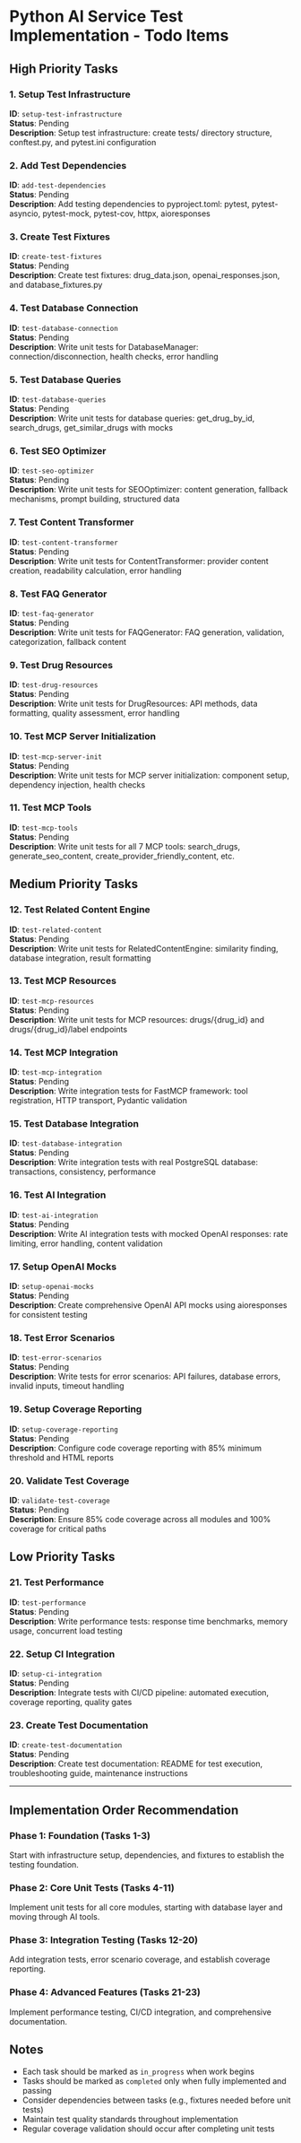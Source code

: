 # Python AI Service Test Implementation - Todo Items

## High Priority Tasks

### 1. Setup Test Infrastructure
**ID**: `setup-test-infrastructure`  
**Status**: Pending  
**Description**: Setup test infrastructure: create tests/ directory structure, conftest.py, and pytest.ini configuration

### 2. Add Test Dependencies  
**ID**: `add-test-dependencies`  
**Status**: Pending  
**Description**: Add testing dependencies to pyproject.toml: pytest, pytest-asyncio, pytest-mock, pytest-cov, httpx, aioresponses

### 3. Create Test Fixtures
**ID**: `create-test-fixtures`  
**Status**: Pending  
**Description**: Create test fixtures: drug_data.json, openai_responses.json, and database_fixtures.py

### 4. Test Database Connection
**ID**: `test-database-connection`  
**Status**: Pending  
**Description**: Write unit tests for DatabaseManager: connection/disconnection, health checks, error handling

### 5. Test Database Queries
**ID**: `test-database-queries`  
**Status**: Pending  
**Description**: Write unit tests for database queries: get_drug_by_id, search_drugs, get_similar_drugs with mocks

### 6. Test SEO Optimizer
**ID**: `test-seo-optimizer`  
**Status**: Pending  
**Description**: Write unit tests for SEOOptimizer: content generation, fallback mechanisms, prompt building, structured data

### 7. Test Content Transformer
**ID**: `test-content-transformer`  
**Status**: Pending  
**Description**: Write unit tests for ContentTransformer: provider content creation, readability calculation, error handling

### 8. Test FAQ Generator
**ID**: `test-faq-generator`  
**Status**: Pending  
**Description**: Write unit tests for FAQGenerator: FAQ generation, validation, categorization, fallback content

### 9. Test Drug Resources
**ID**: `test-drug-resources`  
**Status**: Pending  
**Description**: Write unit tests for DrugResources: API methods, data formatting, quality assessment, error handling

### 10. Test MCP Server Initialization
**ID**: `test-mcp-server-init`  
**Status**: Pending  
**Description**: Write unit tests for MCP server initialization: component setup, dependency injection, health checks

### 11. Test MCP Tools
**ID**: `test-mcp-tools`  
**Status**: Pending  
**Description**: Write unit tests for all 7 MCP tools: search_drugs, generate_seo_content, create_provider_friendly_content, etc.

## Medium Priority Tasks

### 12. Test Related Content Engine
**ID**: `test-related-content`  
**Status**: Pending  
**Description**: Write unit tests for RelatedContentEngine: similarity finding, database integration, result formatting

### 13. Test MCP Resources
**ID**: `test-mcp-resources`  
**Status**: Pending  
**Description**: Write unit tests for MCP resources: drugs/{drug_id} and drugs/{drug_id}/label endpoints

### 14. Test MCP Integration
**ID**: `test-mcp-integration`  
**Status**: Pending  
**Description**: Write integration tests for FastMCP framework: tool registration, HTTP transport, Pydantic validation

### 15. Test Database Integration
**ID**: `test-database-integration`  
**Status**: Pending  
**Description**: Write integration tests with real PostgreSQL database: transactions, consistency, performance

### 16. Test AI Integration
**ID**: `test-ai-integration`  
**Status**: Pending  
**Description**: Write AI integration tests with mocked OpenAI responses: rate limiting, error handling, content validation

### 17. Setup OpenAI Mocks
**ID**: `setup-openai-mocks`  
**Status**: Pending  
**Description**: Create comprehensive OpenAI API mocks using aioresponses for consistent testing

### 18. Test Error Scenarios
**ID**: `test-error-scenarios`  
**Status**: Pending  
**Description**: Write tests for error scenarios: API failures, database errors, invalid inputs, timeout handling

### 19. Setup Coverage Reporting
**ID**: `setup-coverage-reporting`  
**Status**: Pending  
**Description**: Configure code coverage reporting with 85% minimum threshold and HTML reports

### 20. Validate Test Coverage
**ID**: `validate-test-coverage`  
**Status**: Pending  
**Description**: Ensure 85% code coverage across all modules and 100% coverage for critical paths

## Low Priority Tasks

### 21. Test Performance
**ID**: `test-performance`  
**Status**: Pending  
**Description**: Write performance tests: response time benchmarks, memory usage, concurrent load testing

### 22. Setup CI Integration
**ID**: `setup-ci-integration`  
**Status**: Pending  
**Description**: Integrate tests with CI/CD pipeline: automated execution, coverage reporting, quality gates

### 23. Create Test Documentation
**ID**: `create-test-documentation`  
**Status**: Pending  
**Description**: Create test documentation: README for test execution, troubleshooting guide, maintenance instructions

---

## Implementation Order Recommendation

### Phase 1: Foundation (Tasks 1-3)
Start with infrastructure setup, dependencies, and fixtures to establish the testing foundation.

### Phase 2: Core Unit Tests (Tasks 4-11)  
Implement unit tests for all core modules, starting with database layer and moving through AI tools.

### Phase 3: Integration Testing (Tasks 12-20)
Add integration tests, error scenario coverage, and establish coverage reporting.

### Phase 4: Advanced Features (Tasks 21-23)
Implement performance testing, CI/CD integration, and comprehensive documentation.

## Notes

- Each task should be marked as `in_progress` when work begins
- Tasks should be marked as `completed` only when fully implemented and passing
- Consider dependencies between tasks (e.g., fixtures needed before unit tests)
- Maintain test quality standards throughout implementation
- Regular coverage validation should occur after completing unit tests